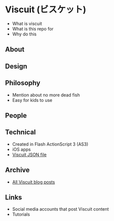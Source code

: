 # Viscuit (ビスケット)

- What is viscuit
- What is this repo for
- Why do this

## About

## Design

## Philosophy

- Mention about no more dead fish
- Easy for kids to use

## People

## Technical

- Created in Flash ActionScript 3 (AS3)
- iOS apps
- [Viscuit JSON file](#file-format)

## Archive

- [All Viscuit blog posts](#scraped-posts)

## Links

- Social media accounts that post Viscuit content
- Tutorials

